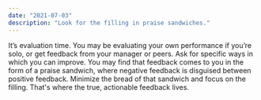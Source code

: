 ```yaml
---
date: "2021-07-03"
description: "Look for the filling in praise sandwiches."
---
```


It’s evaluation time. You may be evaluating your own performance if you’re solo, or get feedback from your manager or peers. Ask for specific ways in which you can improve. You may find that feedback comes to you in the form of a praise sandwich, where negative feedback is disguised between positive feedback. Minimize the bread of that sandwich and focus on the filling. That's where the true, actionable feedback lives.
